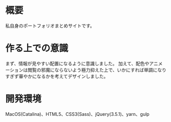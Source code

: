 # 概要
私自身のポートフォリオまとめサイトです。

# 作る上での意識
まず、情報が見やすい配置になるように意識しました。
加えて、配色やアニメーションは閲覧の邪魔にならないよう極力抑えた上で、いかにすれば単調になりすぎず華やかになるかを考えてデザインしました。

# 開発環境
MacOS(Catalina)、HTML5、CSS3(Sass)、jQuery(3.5.1)、yarn、gulp
